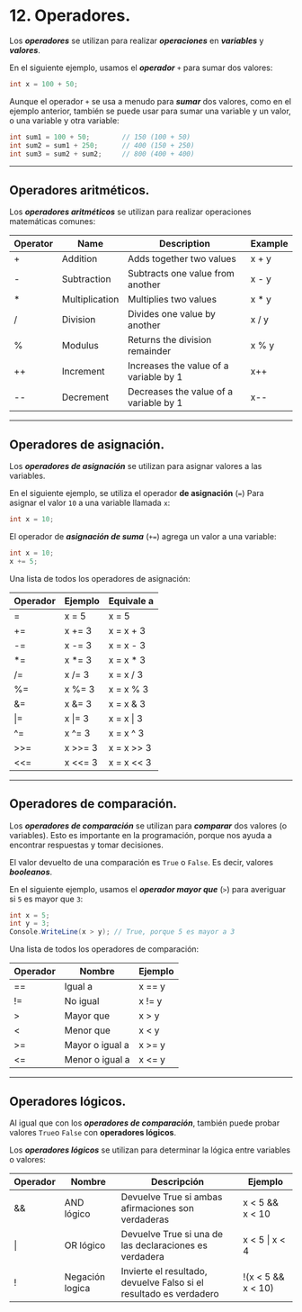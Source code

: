 # 12. Operadores.

Los ***operadores*** se utilizan para realizar ***operaciones*** en ***variables*** y ***valores***.

En el siguiente ejemplo, usamos el ***operador*** `+` para sumar dos valores:

```csharp
int x = 100 + 50;
```

Aunque el operador `+` se usa a menudo para ***sumar*** dos valores, como en el ejemplo anterior, también se puede usar para sumar una variable y un valor, o una variable y otra variable:

```csharp
int sum1 = 100 + 50;        // 150 (100 + 50)
int sum2 = sum1 + 250;      // 400 (150 + 250)
int sum3 = sum2 + sum2;     // 800 (400 + 400)
```

---
## Operadores aritméticos.

Los ***operadores aritméticos*** se utilizan para realizar operaciones matemáticas comunes:

| Operator | Name           | Description                            | Example |
| -------- | -------------- | -------------------------------------- | ------- |
| +        | Addition       | Adds together two values               | x + y   |
| -        | Subtraction    | Subtracts one value from another       | x - y   |
| *        | Multiplication | Multiplies two values                  | x * y   |
| /        | Division       | Divides one value by another           | x / y   |
| %        | Modulus        | Returns the division remainder         | x % y   |
| ++       | Increment      | Increases the value of a variable by 1 | x++     |
| --       | Decrement      | Decreases the value of a variable by 1 | x--     |

---
## Operadores de asignación.

Los ***operadores de asignación*** se utilizan para asignar valores a las variables.

En el siguiente ejemplo, se utiliza el operador **de asignación** (`=`) Para asignar el valor ``10`` a una variable llamada `x`:

```csharp
int x = 10;
```

El operador de ***asignación de suma*** (`+=`) agrega un valor a una variable:

```csharp
int x = 10;
x += 5;
```

Una lista de todos los operadores de asignación:

| Operador | Ejemplo | Equivale a |
| -------- | ------- | ---------- |
| =        | x = 5   | x = 5      |
| +=       | x += 3  | x = x + 3  |
| -=       | x -= 3  | x = x - 3  |
| *=       | x *= 3  | x = x * 3  |
| /=       | x /= 3  | x = x / 3  |
| %=       | x %= 3  | x = x % 3  |
| &=       | x &= 3  | x = x & 3  |
| \|=      | x \|= 3 | x = x \| 3 |
| ^=       | x ^= 3  | x = x ^ 3  |
| >>=      | x >>= 3 | x = x >> 3 |
| <<=      | x <<= 3 | x = x << 3 |

---
## Operadores de comparación.

Los ***operadores de comparación*** se utilizan para ***comparar*** dos valores (o variables). Esto es importante en la programación, porque nos ayuda a encontrar respuestas y tomar decisiones.

El valor devuelto de una comparación es `True` o `False`. Es decir, valores ***booleanos***.

En el siguiente ejemplo, usamos el ***operador mayor que*** (`>`) para averiguar si ``5`` es mayor que `3`:

```csharp
int x = 5;
int y = 3;
Console.WriteLine(x > y); // True, porque 5 es mayor a 3
```

Una lista de todos los operadores de comparación:

| Operador | Nombre          | Ejemplo |
| -------- | --------------- | ------- |
| ==       | Igual a         | x == y  |
| !=       | No igual        | x != y  |
| >        | Mayor que       | x > y   |
| <        | Menor que       | x < y   |
| >=       | Mayor o igual a | x >= y  |
| <=       | Menor o igual a | x <= y  |

---
## Operadores lógicos.

Al igual que con los ***operadores de comparación***, también puede probar valores `True`o `False` con **operadores lógicos**.

Los ***operadores lógicos*** se utilizan para determinar la lógica entre variables o valores:

| Operador | Nombre          | Descripción                                                        | Ejemplo            |
| -------- | --------------- | ------------------------------------------------------------------ | ------------------ |
| &&       | AND lógico      | Devuelve True si ambas afirmaciones son verdaderas                 | x < 5 &&  x < 10   |
| \|       | OR lógico       | Devuelve True si una de las declaraciones es verdadera             | x < 5 \| x < 4     |
| !        | Negación logica | Invierte el resultado, devuelve Falso si el resultado es verdadero | !(x < 5 && x < 10) |
